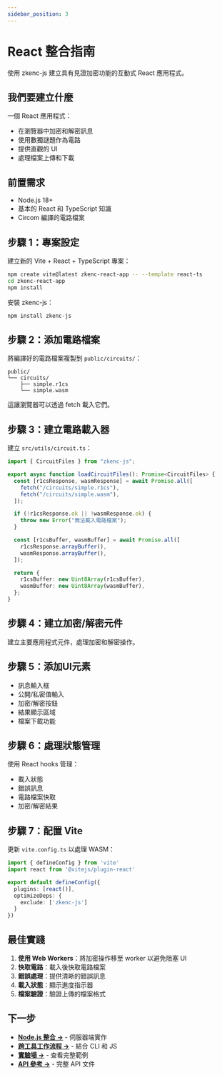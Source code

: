 ```yaml
---
sidebar_position: 3
---
```


# React 整合指南

使用 zkenc-js 建立具有見證加密功能的互動式 React 應用程式。

## 我們要建立什麼

一個 React 應用程式：

- 在瀏覽器中加密和解密訊息
- 使用數獨謎題作為電路
- 提供直觀的 UI
- 處理檔案上傳和下載

## 前置需求

- Node.js 18+
- 基本的 React 和 TypeScript 知識
- Circom 編譯的電路檔案

## 步驟 1：專案設定

建立新的 Vite + React + TypeScript 專案：

```bash
npm create vite@latest zkenc-react-app -- --template react-ts
cd zkenc-react-app
npm install
```

安裝 zkenc-js：

```bash
npm install zkenc-js
```

## 步驟 2：添加電路檔案

將編譯好的電路檔案複製到 `public/circuits/`：

```
public/
└── circuits/
    ├── simple.r1cs
    └── simple.wasm
```

這讓瀏覽器可以透過 fetch 載入它們。

## 步驟 3：建立電路載入器

建立 `src/utils/circuit.ts`：

```typescript
import { CircuitFiles } from "zkenc-js";

export async function loadCircuitFiles(): Promise<CircuitFiles> {
  const [r1csResponse, wasmResponse] = await Promise.all([
    fetch("/circuits/simple.r1cs"),
    fetch("/circuits/simple.wasm"),
  ]);

  if (!r1csResponse.ok || !wasmResponse.ok) {
    throw new Error("無法載入電路檔案");
  }

  const [r1csBuffer, wasmBuffer] = await Promise.all([
    r1csResponse.arrayBuffer(),
    wasmResponse.arrayBuffer(),
  ]);

  return {
    r1csBuffer: new Uint8Array(r1csBuffer),
    wasmBuffer: new Uint8Array(wasmBuffer),
  };
}
```

## 步驟 4：建立加密/解密元件

建立主要應用程式元件，處理加密和解密操作。

## 步驟 5：添加UI元素

- 訊息輸入框
- 公開/私密值輸入
- 加密/解密按鈕
- 結果顯示區域
- 檔案下載功能

## 步驟 6：處理狀態管理

使用 React hooks 管理：
- 載入狀態
- 錯誤訊息
- 電路檔案快取
- 加密/解密結果

## 步驟 7：配置 Vite

更新 `vite.config.ts` 以處理 WASM：

```typescript
import { defineConfig } from 'vite'
import react from '@vitejs/plugin-react'

export default defineConfig({
  plugins: [react()],
  optimizeDeps: {
    exclude: ['zkenc-js']
  }
})
```

## 最佳實踐

1. **使用 Web Workers**：將加密操作移至 worker 以避免阻塞 UI
2. **快取電路**：載入後快取電路檔案
3. **錯誤處理**：提供清晰的錯誤訊息
4. **載入狀態**：顯示進度指示器
5. **檔案驗證**：驗證上傳的檔案格式

## 下一步

- **[Node.js 整合 →](/docs/guides/nodejs-integration)** - 伺服器端實作
- **[跨工具工作流程 →](/docs/guides/cross-tool-workflow)** - 結合 CLI 和 JS
- **[實驗場 →](/playground)** - 查看完整範例
- **[API 參考 →](/docs/api/zkenc-js)** - 完整 API 文件
